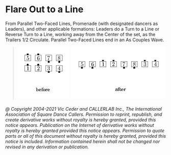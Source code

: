 
# Flare Out to a Line

From Parallel Two-Faced Lines, Promenade (with designated
dancers as Leaders), and other applicable formations: Leaders do a
Turn to a Line or Reverse Turn to a Line, working away from the
Center of the set, as the Trailers 1/2 Circulate. Parallel Two-Faced
Lines end in an As Couples Wave.

> 
> ![alt](flare_out_to_a_line-1.png)
> ![alt](flare_out_to_a_line-2.png)
> 
###### @ Copyright 2004-2021 Vic Ceder and CALLERLAB Inc., The International Association of Square Dance Callers. Permission to reprint, republish, and create derivative works without royalty is hereby granted, provided this notice appears. Publication on the Internet of derivative works without royalty is hereby granted provided this notice appears. Permission to quote parts or all of this document without royalty is hereby granted, provided this notice is included. Information contained herein shall not be changed nor revised in any derivation or publication.
